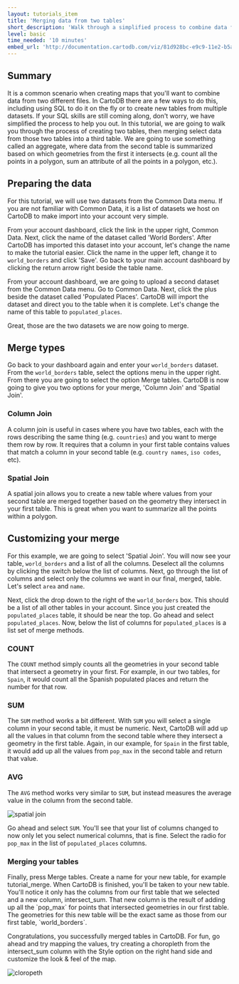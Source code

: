 ```yaml
---
layout: tutorials_item
title: 'Merging data from two tables'
short_description: 'Walk through a simplified process to combine data from multiple datasets creating new tables'
level: basic
time_needed: '10 minutes'
embed_url: 'http://documentation.cartodb.com/viz/81d928bc-e9c9-11e2-b5ac-5404a6a683d5/embed_map?title=false&description=false&search=false&shareable=false&cartodb_logo=true&layer_selector=false&scrollwheel=false&sql=&zoom=2&center_lat=20.96143961409684&center_lon=-19.335937499999996&height=300&id=cartodb-1373506565633'
---
```


## Summary

It is a common scenario when creating maps that you'll want to combine data from two different files. In CartoDB there are a few ways to do this, including using SQL to do it on the fly or to create new tables from multiple datasets. If your SQL skills are still coming along, don't worry, we have simplified the process to help you out. In this tutorial, we are going to walk you through the process of creating two tables, then merging select data from those two tables into a third table. We are going to use something called an aggregate, where data from the second table is summarized based on which geometries from the first it intersects (e.g. count all the points in a polygon, sum an attribute of all the points in a polygon, etc.).

## Preparing the data

For this tutorial, we will use two datasets from the Common Data menu. If you are not familiar with Common Data, it is a list of datasets we host on CartoDB to make import into your account very simple.

From your account dashboard, click the link in the upper right, <span class="ui_element" data-element="common_data">Common Data</span>. Next, click the name of the dataset called 'World Borders'. After CartoDB has imported this dataset into your account, let's change the name to make the tutorial easier. Click the name in the upper left, change it to `world_borders` and click 'Save'. Go back to your main account dashboard by clicking the <span class="ui_element" data-element="back_to_dashboard">return arrow</span> right beside the table name.

From your account dashboard, we are going to upload a second dataset from the Common Data menu. Go to <span class="ui_element" data-element="common_data">Common Data</span>. Next, click the <span class="ui_element" data-element="add_public_table">plus</span> beside the dataset called 'Populated Places'. CartoDB will import the dataset and direct you to the table when it is complete. Let's change the name of this table to `populated_places`.

Great, those are the two datasets we are now going to merge.

## Merge types

Go back to your dashboard again and enter your `world_borders` dataset. From the `world_borders` table, select the <span class="ui_element" data-element="options_menu">options menu</span> in the upper right. From there you are going to select the option <span class="ui_element" data-element="merge_tables_menu">Merge tables</span>. CartoDB is now going to give you two options for your merge, 'Column Join' and 'Spatial Join'.

### Column Join

A column join is useful in cases where you have two tables, each with the rows describing the same thing (e.g. `countries`) and you want to merge them row by row. It requires that a column in your first table contains values that match a column in your second table (e.g. `country names`, `iso codes`, etc).

### Spatial Join

A spatial join allows you to create a new table where values from your second table are merged together based on the geometry they intersect in your first table. This is great when you want to summarize all the points within a polygon.

## Customizing your merge

For this example, we are going to select 'Spatial Join'. You will now see your table, `world_borders` and a list of all the columns. Deselect all the columns by clicking the <span class="ui_element" data-element="merge_switch">switch</span> below the list of columns. Next, go through the list of columns and select only the columns we want in our final, merged, table. Let's select `area` and `name`.

Next, click the drop down to the right of the `world_borders` box. This should be a list of all other tables in your account. Since you just created the `populated_places` table, it should be near the top. Go ahead and select `populated_places`. Now, below the list of columns for `populated_places` is a list set of merge methods.

### COUNT

The `COUNT` method simply counts all the geometries in your second table that intersect a geometry in your first. For example, in our two tables, for `Spain`, it would count all the Spanish populated places and return the number for that row.


### SUM

The `SUM` method works a bit different. With `SUM` you will select a single column in your second table, it must be numeric. Next, CartoDB will add up all the values in that column from the second table where they intersect a geometry in the first table. Again, in our example, for `Spain` in the first table, it would add up all the values from `pop_max` in the second table and return that value.

### AVG

The `AVG` method works very similar to `SUM`, but instead measures the average value in the column from the second table.

<p class="wrap-border"><img src="{{ '/img/layout/tutorials/merging_data/img1.png' | prepend: site.baseurl }}" alt="spatial join" /></p>

Go ahead and select `SUM`. You'll see that your list of columns changed to now only let you select numerical columns, that is fine. Select the radio for `pop_max` in the list of `populated_places` columns.

  <h3 id="merging_tables">Merging your tables</h3>
Finally, press <span class="ui_element" data-element="merge_tables">Merge tables</span>. Create a name for your new table, for example <span class="code_variable">tutorial_merge</span>. When CartoDB is finished, you'll be taken to your new table. You'll notice it only has the columns from our first table that we selected and a new column, <span class="code_variable">intersect_sum</span>. That new column is the result of adding up all the `pop_max` for points that intersected geometries in our first table. The geometries for this new table will be the exact same as those from our first table, `world_borders`.

Congratulations, you successfully merged tables in CartoDB. For fun, go ahead and try mapping the values, try creating a choropleth from the <span class="code_variable">intersect_sum</span> column with the <span class="ui_element" data-element="style_option">Style option</span> on the right hand side and customize the look & feel of the map.

<p class="wrap-border"><img src="{{ '/img/layout/tutorials/merging_data/img2.png' | prepend: site.baseurl }}" alt="cloropeth" /></p>
